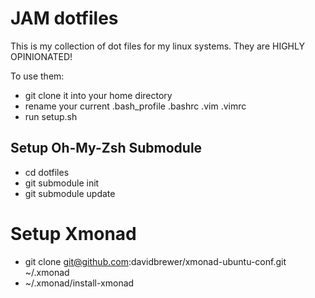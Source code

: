 # JAM dotfiles

This is my collection of dot files for my linux systems.
They are HIGHLY OPINIONATED!

To use them:

* git clone it into your home directory
* rename your current .bash_profile .bashrc .vim .vimrc
* run setup.sh

## Setup Oh-My-Zsh Submodule
* cd dotfiles
* git submodule init
* git submodule update

# Setup Xmonad
* git clone git@github.com:davidbrewer/xmonad-ubuntu-conf.git ~/.xmonad
* ~/.xmonad/install-xmonad
